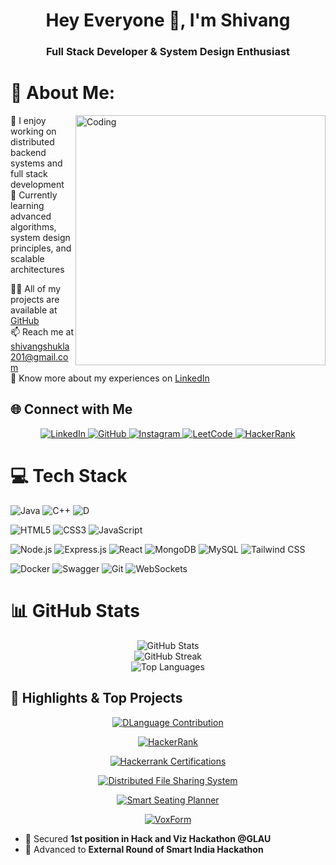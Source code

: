 <h1 align="center">Hey Everyone 👋, I'm Shivang</h1>
<h3 align="center">Full Stack Developer & System Design Enthusiast</h3>

# 💫 About Me:
<img align="right" alt="Coding" width="400" src="https://raw.githubusercontent.com/shivangshukla7020/shivangshukla7020/master/coding.gif">

🔭 I enjoy working on distributed backend systems and full stack development  
🌱 Currently learning advanced algorithms, system design principles, and scalable architectures  

👨‍💻 All of my projects are available at [GitHub](https://github.com/shivangshukla7020)   
📫 Reach me at [shivangshukla201@gmail.com](mailto:shivangshukla201@gmail.com)  
📄 Know more about my experiences on [LinkedIn](https://linkedin.com/in/shivangshukla201)

## 🌐 Connect with Me

<p align="center">
  <a href="https://linkedin.com/in/shivangshukla201" target="_blank">
    <img src="https://img.shields.io/badge/LinkedIn-%230077B5?style=for-the-badge&logo=linkedin&logoColor=white" alt="LinkedIn" />
  </a>
  <a href="https://github.com/shivangshukla7020" target="_blank">
    <img src="https://img.shields.io/badge/GitHub-%2312100E?style=for-the-badge&logo=github&logoColor=white" alt="GitHub" />
  </a>
  <a href="https://www.instagram.com/shivangkumarshukla/" target="_blank">
    <img src="https://img.shields.io/badge/Instagram-%23E4405F?style=for-the-badge&logo=instagram&logoColor=white" alt="Instagram" />
  </a>
  <a href="https://leetcode.com/u/shivangshukla201/" target="_blank">
    <img src="https://img.shields.io/badge/LeetCode-%23333333?style=for-the-badge&logo=leetcode&logoColor=FFA116" alt="LeetCode" />
  </a>
  <a href="https://www.hackerrank.com/profile/shivangshukla201" target="_blank">
    <img src="https://img.shields.io/badge/HackerRank-%232EC866?style=for-the-badge&logo=hackerrank&logoColor=white" alt="HackerRank" />
  </a>
</p>

# 💻 Tech Stack

![Java](https://img.shields.io/badge/Java-%23ED8B00?style=for-the-badge&logo=openjdk&logoColor=white)
![C++](https://img.shields.io/badge/C++-%2300599C?style=for-the-badge&logo=c%2B%2B&logoColor=white)
![D](https://img.shields.io/badge/D-%23007F77?style=for-the-badge&logo=d&logoColor=white)

![HTML5](https://img.shields.io/badge/HTML5-%23E34F26?style=for-the-badge&logo=html5&logoColor=white)
![CSS3](https://img.shields.io/badge/CSS3-%231572B6?style=for-the-badge&logo=css3&logoColor=white)
![JavaScript](https://img.shields.io/badge/JavaScript-%23F7DF1E?style=for-the-badge&logo=javascript&logoColor=black)

![Node.js](https://img.shields.io/badge/Node.js-339933?style=for-the-badge&logo=node.js&logoColor=white)
![Express.js](https://img.shields.io/badge/Express.js-%23404d59?style=for-the-badge&logo=express&logoColor=%2361DAFB)
![React](https://img.shields.io/badge/React-%2320232a?style=for-the-badge&logo=react&logoColor=%2361DAFB)
![MongoDB](https://img.shields.io/badge/MongoDB-%234ea94b?style=for-the-badge&logo=mongodb&logoColor=white)
![MySQL](https://img.shields.io/badge/MySQL-%23000f0f?style=for-the-badge&logo=mysql&logoColor=white)
![Tailwind CSS](https://img.shields.io/badge/Tailwind_CSS-%2338B2AC?style=for-the-badge&logo=tailwind-css&logoColor=white)

![Docker](https://img.shields.io/badge/Docker-%230db7ed?style=for-the-badge&logo=docker&logoColor=white)
![Swagger](https://img.shields.io/badge/Swagger-%23E0E0E0?style=for-the-badge&logo=swagger&logoColor=black)
![Git](https://img.shields.io/badge/Git-%23F05032?style=for-the-badge&logo=git&logoColor=white)
![WebSockets](https://img.shields.io/badge/WebSockets-%233399FF?style=for-the-badge&logo=websocket&logoColor=white)

# 📊 GitHub Stats
<div align="center">
  <!-- General GitHub Stats -->
  <img src="https://github-readme-stats.vercel.app/api?username=shivangshukla7020&theme=react&hide_border=false&include_all_commits=true&count_private=true" alt="GitHub Stats" />

  <br/>

  <!-- GitHub Streak Stats -->
  <img src="https://github-readme-streak-stats.herokuapp.com/?user=shivangshukla7020&theme=react&hide_border=false" alt="GitHub Streak" />

  <br/>

  <!-- Top Languages -->
  <img src="https://github-readme-stats.vercel.app/api/top-langs/?username=shivangshukla7020&theme=react&hide_border=false&include_all_commits=true&count_private=true&layout=compact" alt="Top Languages" />
</div>

## 🌟 Highlights & Top Projects

<div align="center">

<!-- D Language Contribution -->
[![DLanguage Contribution](https://img.shields.io/badge/DLang-Contribution-brightgreen?style=for-the-badge&logo=d&logoColor=white)](https://github.com/dlang/dmd/pull/21151)

<!-- HackerRank Achievements -->
[![HackerRank](https://img.shields.io/badge/HackerRank-5★_Java-blue?style=for-the-badge&logo=hackerrank&logoColor=white)](https://www.hackerrank.com/profile/shivangshukla201)

<!-- Hackerrank Certifications -->
[![Hackerrank Certifications](https://img.shields.io/badge/Hackerrank_Certifications-4-green?style=for-the-badge&logo=java&logoColor=white&cacheSeconds=1)](https://www.hackerrank.com/profile/shivangshukla201)

<!-- Top Projects -->
[![Distributed File Sharing System](https://img.shields.io/badge/Distributed_File_Sharing_System-Java%20%2B%20Distributed%20Systems-orange?style=for-the-badge&logo=java&logoColor=white&cacheSeconds=1)](https://github.com/shivangshukla7020/DistributedFileSharingSystem)

[![Smart Seating Planner](https://img.shields.io/badge/Smart_Seating_Planner-React%20%2B%20Optimization-blue?style=for-the-badge&logo=react&logoColor=white)](https://github.com/shivangshukla7020/SmartSeatingPlanner)

[![VoxForm](https://img.shields.io/badge/VoxForm-Python%20%2B%20ML-lightblue?style=for-the-badge&logo=python&logoColor=white)](https://github.com/shivangshukla7020/VoxForm)

</div>

- 🏅 Secured **1st position in Hack and Viz Hackathon @GLAU**  
- 🌟 Advanced to **External Round of Smart India Hackathon**


